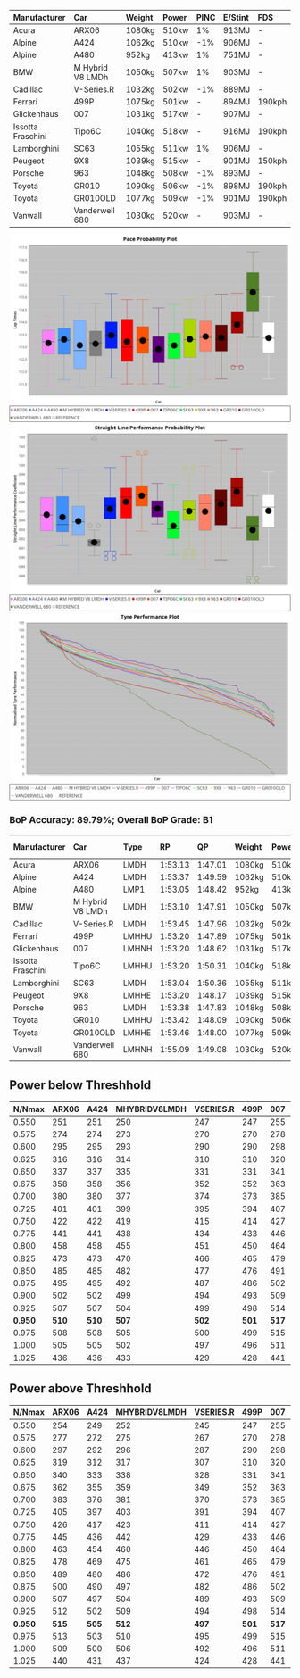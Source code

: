|Manufacturer|Car|Weight|Power|PINC|E/Stint|FDS|
|:-|:-|:-|:-|:-|:-|:-|
|Acura|ARX06|1080kg|510kw|1%|913MJ|-|
|Alpine|A424|1062kg|510kw|-1%|906MJ|-|
|Alpine|A480|952kg|413kw|1%|751MJ|-|
|BMW|M Hybrid V8 LMDh|1050kg|507kw|1%|903MJ|-|
|Cadillac|V-Series.R|1032kg|502kw|-1%|889MJ|-|
|Ferrari|499P|1075kg|501kw|-|894MJ|190kph|
|Glickenhaus|007|1031kg|517kw|-|907MJ|-|
|Issotta Fraschini|Tipo6C|1040kg|518kw|-|916MJ|190kph|
|Lamborghini|SC63|1055kg|511kw|1%|906MJ|-|
|Peugeot|9X8|1039kg|515kw|-|901MJ|150kph|
|Porsche|963|1048kg|508kw|-1%|893MJ|-|
|Toyota|GR010|1090kg|506kw|-1%|898MJ|190kph|
|Toyota|GR010OLD|1077kg|509kw|-1%|901MJ|190kph|
|Vanwall|Vanderwell 680|1030kg|520kw|-|903MJ|-|

![PACECHART](./IMG/ACOMETHOD.png)
![STRAIGHTLINEPERFORMANCECHART](./IMG/ACOMETHOD_sp.png)
![TYREPERFORMANCECHART](./IMG/ACOMETHOD_tw.png)

### BoP Accuracy: 89.79%; Overall BoP Grade: B1
|Manufacturer|Car|Type|RP|QP|Weight|Power¹|Threshhold|PINC|Power²|E/Stint|AVG Vmax|FDS|RDLC|L/Stint|BOP-Grade|ModelAccuracy|ModelPoints|Match%|
|:-|:-|:-|:-|:-|:-|:-|:-|:-|:-|:-|:-|:-|:-|:-|:-|:-|:-|:-|
|Acura|ARX06|LMDH|1:53.13|1:47.01|1080kg|510kw|210.0kph|1%|515kw|913MJ|278.01kph|-|0.99|35|-C1|100.00%|995|77.28%|
|Alpine|A424|LMDH|1:53.37|1:49.59|1062kg|510kw|210.0kph|-1%|505kw|906MJ|277.73kph|-|1.01|35|~A1|81.15%|521|98.38%|
|Alpine|A480|LMP1|1:53.05|1:48.42|952kg|413kw|210.0kph|1%|417kw|751MJ|275.10kph|-|0.97|32|~A1|67.92%|957|100.00%|
|BMW|M Hybrid V8 LMDh|LMDH|1:53.10|1:47.91|1050kg|507kw|210.0kph|1%|512kw|903MJ|275.36kph|-|1.02|34|-B1|98.60%|1690|88.67%|
|Cadillac|V-Series.R|LMDH|1:53.45|1:47.96|1032kg|502kw|210.0kph|-1%|497kw|889MJ|279.05kph|-|1.03|35|+B1|91.10%|1770|89.93%|
|Ferrari|499P|LMHHU|1:53.20|1:47.89|1075kg|501kw|210.0kph|-|501kw|894MJ|279.33kph|190kph|1.02|35|~A1|84.26%|2292|100.00%|
|Glickenhaus|007|LMHNH|1:53.20|1:48.62|1031kg|517kw|210.0kph|-|517kw|907MJ|282.87kph|-|0.95|34|~A1|94.63%|1605|96.27%|
|Issotta Fraschini|Tipo6C|LMHHU|1:53.20|1:50.31|1040kg|518kw|210.0kph|-|518kw|916MJ|280.60kph|190kph|1.07|34|+B1|66.67%|96|86.47%|
|Lamborghini|SC63|LMDH|1:53.04|1:50.36|1055kg|511kw|210.0kph|1%|516kw|906MJ|277.09kph|-|1.04|34|-B1|96.77%|419|87.16%|
|Peugeot|9X8|LMHHE|1:53.20|1:48.17|1039kg|515kw|210.0kph|-|515kw|901MJ|279.28kph|150kph|1.02|34|~A1|83.63%|2468|100.00%|
|Porsche|963|LMDH|1:53.38|1:47.83|1048kg|508kw|210.0kph|-1%|503kw|893MJ|278.95kph|-|1.02|35|~A1|93.14%|5746|100.00%|
|Toyota|GR010|LMHHU|1:53.42|1:48.09|1090kg|506kw|210.0kph|-1%|501kw|898MJ|278.64kph|190kph|1.00|35|~A1|87.37%|3154|100.00%|
|Toyota|GR010OLD|LMHHE|1:53.46|1:48.00|1077kg|509kw|210.0kph|-1%|504kw|901MJ|281.20kph|190kph|1.01|35|~A1|89.81%|1393|100.00%|
|Vanwall|Vanderwell 680|LMHNH|1:55.09|1:49.08|1030kg|520kw|210.0kph|-|520kw|903MJ|276.96kph|-|1.01|34|+Ω1|90.28%|604|32.95%|

## Power below Threshhold
|N/Nmax|ARX06|A424|MHYBRIDV8LMDH|VSERIES.R|499P|007|TIPO6C|SC63|9X8|963|GR010|GR010OLD|VANDERWELL680|​|RPM|A480|
|:-|:-|:-|:-|:-|:-|:-|:-|:-|:-|:-|:-|:-|:-|:-|:-|:-|
|0.550|251|251|250|247|247|255|255|252|254|250|249|251|256|​|--|-|
|0.575|274|274|273|270|270|278|278|275|277|273|272|274|279|​|--|-|
|0.600|295|295|293|290|290|298|299|295|297|293|292|294|300|​|--|-|
|0.625|316|316|314|310|310|320|321|316|319|314|313|315|322|​|--|-|
|0.650|337|337|335|331|331|341|342|337|340|335|334|336|343|​|--|-|
|0.675|358|358|356|352|352|363|364|359|362|357|355|357|365|​|--|-|
|0.700|380|380|377|374|373|385|386|380|383|378|377|379|387|​|--|-|
|0.725|401|401|399|395|394|407|407|402|405|399|398|400|409|​|--|-|
|0.750|422|422|419|415|414|427|428|422|426|420|418|421|430|​|--|-|
|0.775|441|441|438|434|433|446|447|441|445|439|437|440|449|​|5000|244|
|0.800|458|458|455|451|450|464|465|459|463|456|454|457|467|​|5500|288|
|0.825|473|473|470|466|465|479|480|474|478|471|469|472|482|​|6000|321|
|0.850|485|485|482|477|476|491|492|485|489|483|481|484|494|​|6500|363|
|0.875|495|495|492|487|486|502|503|496|500|493|491|494|505|​|7000|406|
|0.900|502|502|499|494|493|509|510|503|507|500|498|501|512|​|7500|416|
|0.925|507|507|504|499|498|514|515|508|512|505|503|506|517|​|8000|412|
|**0.950**|**510**|**510**|**507**|**502**|**501**|**517**|**518**|**511**|**515**|**508**|**506**|**509**|**520**|**​**|**8500**|**415**|
|0.975|508|508|505|500|499|515|516|509|513|506|504|507|518|​|9000|208|
|1.000|505|505|502|497|496|511|512|505|509|503|501|504|514|​|--|-|
|1.025|436|436|433|429|428|441|442|436|440|434|432|435|444|​|--|-|

## Power above Threshhold
|N/Nmax|ARX06|A424|MHYBRIDV8LMDH|VSERIES.R|499P|007|TIPO6C|SC63|9X8|963|GR010|GR010OLD|VANDERWELL680|​|RPM|A480|
|:-|:-|:-|:-|:-|:-|:-|:-|:-|:-|:-|:-|:-|:-|:-|:-|:-|
|0.550|254|249|252|245|247|255|255|254|254|248|247|248|256|​|--|-|
|0.575|277|272|275|267|270|278|278|277|277|271|270|271|279|​|--|-|
|0.600|297|292|296|287|290|298|299|298|297|291|290|291|300|​|--|-|
|0.625|319|312|317|307|310|320|321|319|319|311|310|312|322|​|--|-|
|0.650|340|333|338|328|331|341|342|340|340|332|331|333|343|​|--|-|
|0.675|362|355|359|349|352|363|364|362|362|353|352|354|365|​|--|-|
|0.700|383|376|381|370|373|385|386|384|383|374|373|375|387|​|--|-|
|0.725|405|397|403|391|394|407|407|406|405|395|394|396|409|​|--|-|
|0.750|426|417|423|411|414|427|428|427|426|416|414|416|430|​|--|-|
|0.775|445|436|442|429|433|446|447|446|445|435|433|435|449|​|5000|244|
|0.800|463|454|460|446|450|464|465|463|463|452|450|453|467|​|5500|288|
|0.825|478|469|475|461|465|479|480|478|478|467|465|468|482|​|6000|321|
|0.850|489|480|486|472|476|491|492|490|489|478|476|479|494|​|6500|363|
|0.875|500|490|497|482|486|502|503|501|500|488|486|489|505|​|7000|406|
|0.900|507|497|504|489|493|509|510|508|507|495|493|496|512|​|7500|416|
|0.925|512|502|509|494|498|514|515|513|512|500|498|501|517|​|8000|412|
|**0.950**|**515**|**505**|**512**|**497**|**501**|**517**|**518**|**516**|**515**|**503**|**501**|**504**|**520**|**​**|**8500**|**415**|
|0.975|513|503|510|495|499|515|516|514|513|501|499|502|518|​|9000|208|
|1.000|509|500|506|492|496|511|512|510|509|498|496|499|514|​|--|-|
|1.025|440|431|437|424|428|441|442|441|440|430|428|430|444|​|--|-|
